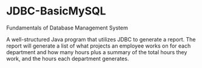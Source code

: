 # JDBC-BasicMySQL

Fundamentals of Database Management System

A well-structured Java program that utilizes JDBC to generate a report. The report will generate a list of what projects an employee works on for each department and
how many hours plus a summary of the total hours they work, and the hours each department generates.
